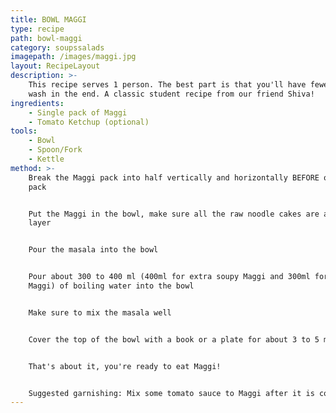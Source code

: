 ```yaml
---
title: BOWL MAGGI
type: recipe
path: bowl-maggi
category: soupssalads
imagepath: /images/maggi.jpg
layout: RecipeLayout
description: >-
    This recipe serves 1 person. The best part is that you'll have fewer dishes to
    wash in the end. A classic student recipe from our friend Shiva!
ingredients:
    - Single pack of Maggi
    - Tomato Ketchup (optional)
tools:
    - Bowl
    - Spoon/Fork
    - Kettle
method: >-
    Break the Maggi pack into half vertically and horizontally BEFORE opening the
    pack 


    Put the Maggi in the bowl, make sure all the raw noodle cakes are a single
    layer 


    Pour the masala into the bowl 


    Pour about 300 to 400 ml (400ml for extra soupy Maggi and 300ml for soupy
    Maggi) of boiling water into the bowl 


    Make sure to mix the masala well 


    Cover the top of the bowl with a book or a plate for about 3 to 5 minutes 


    That's about it, you're ready to eat Maggi! 


    Suggested garnishing: Mix some tomato sauce to Maggi after it is cooked.
---
```


